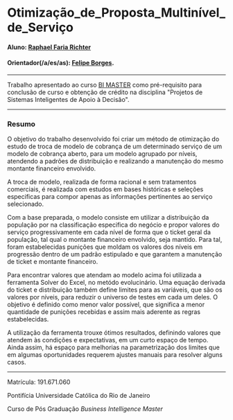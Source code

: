 # Otimização_de_Proposta_Multinível_de_Serviço

#### Aluno: [Raphael Faria Richter](https://github.com/richterraphael)
#### Orientador(/a/es/as): [Felipe Borges](https://github.com/FelipeBorgesC).

---

Trabalho apresentado ao curso [BI MASTER](https://ica.puc-rio.ai/bi-master) como pré-requisito para conclusão de curso e obtenção de crédito na disciplina "Projetos de Sistemas Inteligentes de Apoio à Decisão".


---

### Resumo

O objetivo do trabalho desenvolvido foi criar um método de otimização do estudo de troca de modelo de cobrança de um determinado serviço de um modelo de cobrança aberto, para um modelo agrupado por níveis, atendendo a padrões de distribuição e realizando a manutenção do mesmo montante financeiro envolvido.

A troca de modelo, realizada de forma racional e sem tratamentos comerciais, é realizada com estudos em bases históricas e seleções especificas para compor apenas as informações pertinentes ao serviço selecionado.

Com a base preparada, o modelo consiste em utilizar a distribuição da população por na classificação especifica do negócio e propor valores do serviço progressivamente em cada nível de forma que o ticket geral da população, tal qual o montante financeiro envolvido, seja mantido. Para tal, foram estabelecidas punições que moldam os valores dos níveis em progressão dentro de um padrão estipulado e que garantem a manutenção de ticket e montante financeiro. 

Para encontrar valores que atendam ao modelo acima foi utilizada a ferramenta Solver do Excel, no metódo evolucinário. Uma equação derivada do ticket e distribuição também define limites para as variáveis, que são os valores por níveis, para reduzir o universo de testes em cada um deles. O objetivo é definido como menor valor possível, que significa a menor quantidade de punições recebidas e assim mais aderente as regras estabelecidas.

A utilização da ferramenta trouxe ótimos resultados, definindo valores que atendem às condições e expectativas, em um curto espaço de tempo. Ainda assim, há espaço para melhorias na parametrização dos limites que em algumas oportunidades requerem ajustes manuais para resolver alguns casos.

---

Matrícula: 191.671.060

Pontifícia Universidade Católica do Rio de Janeiro

Curso de Pós Graduação *Business Intelligence Master*
